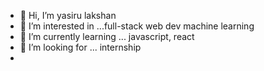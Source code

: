 - 👋 Hi, I’m yasiru lakshan
- 👀 I’m interested in ...full-stack web dev machine learning 
- 🌱 I’m currently learning ... javascript, react
- 💞️ I’m looking for ... internship
- 


<!---
yasirulak1996/yasirulak1996 is a ✨ special ✨ repository because its `README.md` (this file) appears on your GitHub profile.
You can click the Preview link to take a look at your changes.
--->
